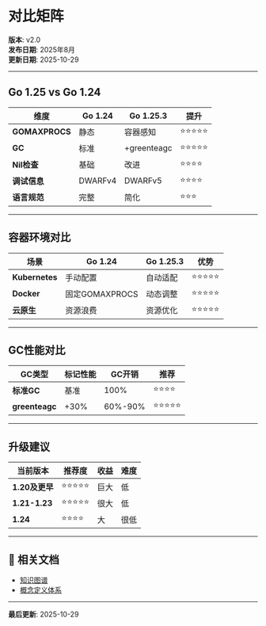 ﻿# 对比矩阵

**版本**: v2.0  
**发布日期**: 2025年8月  
**更新日期**: 2025-10-29

---

## Go 1.25 vs Go 1.24

| 维度 | Go 1.24 | Go 1.25.3 | 提升 |
|------|---------|-----------|------|
| **GOMAXPROCS** | 静态 | 容器感知 | ⭐⭐⭐⭐⭐ |
| **GC** | 标准 | +greenteagc | ⭐⭐⭐⭐⭐ |
| **Nil检查** | 基础 | 改进 | ⭐⭐⭐⭐ |
| **调试信息** | DWARFv4 | DWARFv5 | ⭐⭐⭐⭐ |
| **语言规范** | 完整 | 简化 | ⭐⭐⭐ |

---

## 容器环境对比

| 场景 | Go 1.24 | Go 1.25.3 | 优势 |
|------|---------|-----------|------|
| **Kubernetes** | 手动配置 | 自动适配 | ⭐⭐⭐⭐⭐ |
| **Docker** | 固定GOMAXPROCS | 动态调整 | ⭐⭐⭐⭐⭐ |
| **云原生** | 资源浪费 | 资源优化 | ⭐⭐⭐⭐⭐ |

---

## GC性能对比

| GC类型 | 标记性能 | GC开销 | 推荐 |
|--------|---------|--------|------|
| **标准GC** | 基准 | 100% | ⭐⭐⭐⭐ |
| **greenteagc** | +30% | 60%-90% | ⭐⭐⭐⭐⭐ |

---

## 升级建议

| 当前版本 | 推荐度 | 收益 | 难度 |
|---------|-------|------|------|
| **1.20及更早** | ⭐⭐⭐⭐⭐ | 巨大 | 低 |
| **1.21-1.23** | ⭐⭐⭐⭐⭐ | 很大 | 低 |
| **1.24** | ⭐⭐⭐⭐ | 大 | 很低 |

---

## 🔗 相关文档

- [知识图谱](./00-知识图谱.md)
- [概念定义体系](./00-概念定义体系.md)

---

**最后更新**: 2025-10-29
